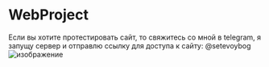 # WebProject
Если вы хотите протестировать сайт, то свяжитесь со мной в telegram, я запущу сервер и отправлю ссылку для доступа к сайту: @setevoybog
<br>
![изображение](https://user-images.githubusercontent.com/15861500/126872388-8e9ddc22-ffb4-4014-93a9-9bcbff74fdc1.png)

